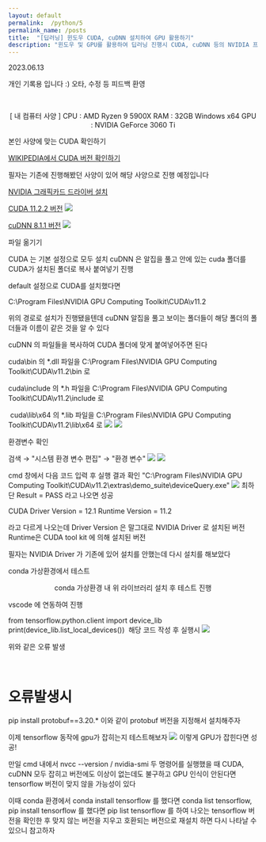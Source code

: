 ```yaml
---
layout: default
permalink:  /python/5
permalink_name: /posts
title:  "[딥러닝] 윈도우 CUDA, cuDNN 설치하여 GPU 활용하기"
description: "윈도우 및 GPU를 활용하여 딥러닝 진행시 CUDA, cuDNN 등의 NVIDIA 프로그램이 필요하다. 이에 안정적인 버전 및 개인적으로 진행했던 세팅에 대해 기록을 남긴다."
---
```


<p class="date">2023.06.13</p>

<p class="caution">개인 기록용 입니다 :)
오타, 수정 등 피드백 환영</p>
<br>
<p style="text-align:center">
[ 내 컴퓨터 사양 ]
CPU : AMD Ryzen 9 5900X
RAM : 32GB
Windows x64
GPU : NVIDIA GeForce 3060 Ti


<span class="mini-title">본인 사양에 맞는 CUDA 확인하기</span>

<a href="https://en.wikipedia.org/wiki/CUDA#Version_features_and_specifications" target="_blank">WIKIPEDIA에서 CUDA 버전 확인하기</a>

필자는 기존에 진행해봤던 사양이 있어
해당 사양으로 진행 예정입니다

<a href="https://www.nvidia.co.kr/Download/Find.aspx?lang=kr" target="_blank">NVIDIA 그래픽카드 드라이버 설치</a>

<a href="https://developer.nvidia.com/cuda-toolkit-archive" target="_blank">CUDA 11.2.2 버전</a>
<img class="image" src="/contents/imgs/python_5/1.png">

<a href="https://developer.nvidia.com/rdp/cudnn-archive" target="_blank">cuDNN 8.1.1 버전</a>
<img class="image" src="/contents/imgs/python_5/2.png">

파일 옮기기

CUDA 는 기본 설정으로 모두 설치
cuDNN 은 알집을 풀고
안에 있는 cuda 폴더를
CUDA가 설치된 폴더로 복사 붙여넣기 진행

default 설정으로 CUDA를 설치했다면

C:\Program Files\NVIDIA GPU Computing Toolkit\CUDA\v11.2​

위의 경로로 설치가 진행됐을텐데
cuDNN 알집을 풀고 보이는 폴더들이
해당 폴더의 폴더들과 이름이 같은 것을 알 수 있다

cuDNN 의 파일들을 복사하여
CUDA 폴더에 맞게 붙여넣어주면 된다

cuda\bin 의 *.dll 파일을
C:\Program Files\NVIDIA GPU Computing Toolkit\CUDA\v11.2\bin 로


cuda\include 의 *.h 파일을
C:\Program Files\NVIDIA GPU Computing Toolkit\CUDA\v11.2\include 로

​
cuda\lib\x64 의 *.lib 파일을
C:\Program Files\NVIDIA GPU Computing Toolkit\CUDA\v11.2\lib\x64 로
<img class="image" src="/contents/imgs/python_5/3.png">
<img class="image" src="/contents/imgs/python_5/4.png">
​

<span class="mini-title">환경변수 확인</span>

검색 → "시스템 환경 변수 편집" → "환경 변수"
<img class="image" src="/contents/imgs/python_5/5.png">
<img class="image" src="/contents/imgs/python_5/6.png">

cmd 창에서 다음 코드 입력 후 실행 결과 확인
"C:\Program Files\NVIDIA GPU Computing Toolkit\CUDA\v11.2\extras\demo_suite\deviceQuery.exe"
<img class="image" src="/contents/imgs/python_5/7.png">
최하단 Result = PASS 라고 나오면 성공

CUDA Driver Version = 12.1
Runtime Version = 11.2

라고 다르게 나오는데
Driver Version 은 말그대로 NVIDIA Driver 로 설치된 버전
Runtime은 CUDA tool kit 에 의해 설치된 버전

필자는 NVIDIA Driver 가 기존에 있어 설치를 안했는데
다시 설치를 해보았다


<span class="mini-title">conda 가상환경에서 테스트</span>
</p>
<script src="https://gist.github.com/dasfef/08adae511e6a1aa2596adc225194e62d.js"></script>
<p style="text-align:center">
conda 가상환경 내
위 라이브러리 설치 후 테스트 진행

vscode 에 연동하여 진행

from tensorflow.python.client import device_lib 
print(device_lib.list_local_devices())
​
해당 코드 작성 후 실행시
<img class="image" src="/contents/imgs/python_5/8.png">

위와 같은 오류 발생

​
# 오류발생시
pip install protobuf==3.20.*
이와 같이 protobuf 버전을 지정해서 설치해주자

이제 tensorflow 동작에 gpu가 잡히는지 테스트해보자
<img class="image" src="/contents/imgs/python_5/9.png">
이렇게 GPU가 잡힌다면 성공!
</p>

만일 cmd 내에서
nvcc --version / nvidia-smi
두 명령어를 실행했을 때
CUDA, cuDNN 모두 잡히고
버전에도 이상이 없는데도 불구하고
GPU 인식이 안된다면
tensorflow 버전이 맞지 않을 가능성이 있다

이때 conda 환경에서 conda install tensorflow 를 했다면
conda list tensorflow,
pip install tensorflow 를 했다면
pip list tensorflow 를 하여
나오는 tensorflow 버전을 확인한 후
맞지 않는 버전을 지우고 호환되는 버전으로 재설치 하면
다시 나타날 수 있으니 참고하자